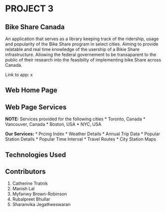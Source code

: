 # PROJECT 3


## Bike Share Canada
An application that serves as a library keeping track of the ridership, usage and popularity of the Bike Share program in select cities. Aiming to provide relatable and real time knowledge of the usership of a Bikie Share infrastructure. Allowing the federal governement to be transaparent to the public of their research into the feasibilty of implementing bike Share across Canada. 

Link to app: x


## Web Home Page


## Web Page Services
**NOTE:** Services provided for the following cities
            * Toronto, Canada
            * Vancouver, Canada
            * Boston, USA
            * NYC, USA

**Our Services:**
    * Prcing Index
    * Weather Details
    * Annual Trip Data
    * Popular Station Details
    * Popular Time Interval
    * Travel Routes
    * City Station Maps

## Technologies Used


## Contributors
1. Catherine Tratnik
2. Manish Lal
3. Myfanwy Brown-Robinson
4. Rubalpreet Bhullar
5. Sharanvika Jegatheeswaran

